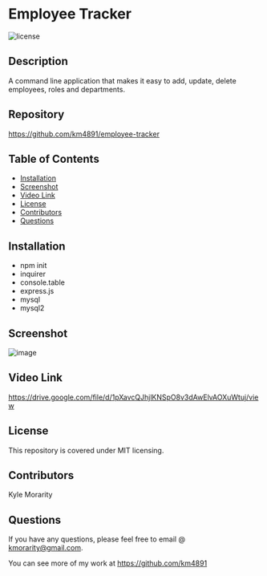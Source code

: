  # Employee Tracker

  ![license](https://img.shields.io/badge/License-MIT-brightgreen.svg)

  ## Description

   A command line application that makes it easy to add, update, delete employees, roles and departments.

  ## Repository

  https://github.com/km4891/employee-tracker

  ## Table of Contents
  - [Installation](#Installation)
  - [Screenshot](#Screenshot)
  - [Video Link](#Video)
  - [License](#License)
  - [Contributors](#Contributors)
  - [Questions](#Questions)

  ## Installation

  * npm init 
  * inquirer 
  * console.table 
  * express.js 
  * mysql 
  * mysql2

  ## Screenshot
  
  ![image](https://user-images.githubusercontent.com/67935542/99463691-2cdc6900-28eb-11eb-88ab-81f4bd029768.png)

  ## Video Link

  https://drive.google.com/file/d/1pXavcQJhjlKNSpO8v3dAwElvAOXuWtuj/view
  

  ## License

  This repository is covered under MIT licensing.

  ## Contributors

  Kyle Morarity 
  


  ## Questions

  If you have any questions, please feel free to email @ kmorarity@gmail.com.
  
  You can see more of my work at https://github.com/km4891